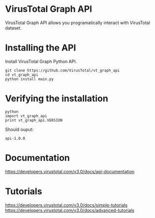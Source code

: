 # VirusTotal Graph API

VirusTotal Graph API allows you programatically interact with VirusTotal dataset.

# Installing the API
Install VirusTotal Graph Python API.
```
git clone https://github.com/VirusTotal/vt_graph_api
cd vt_graph_api
python install main.py
```

# Verifying the installation

```
python
import vt_graph_api
print vt_graph_api.VERSION
```

Should ouput:
```
api-1.0.0
```

# Documentation

https://developers.virustotal.com/v3.0/docs/api-documentation


# Tutorials

https://developers.virustotal.com/v3.0/docs/simple-tutorials  
https://developers.virustotal.com/v3.0/docs/advanced-tutorials
